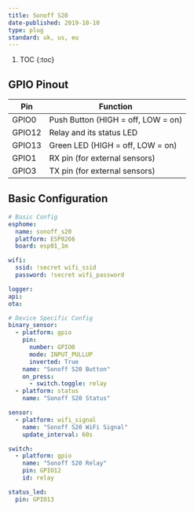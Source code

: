 ```yaml
---
title: Sonoff S20
date-published: 2019-10-10
type: plug
standard: uk, us, eu
---
```


1. TOC
{:toc}

## GPIO Pinout

| Pin     | Function                           |
|---------|------------------------------------|
| GPIO0   | Push Button (HIGH = off, LOW = on) |
| GPIO12  | Relay and its status LED           |
| GPIO13  | Green LED (HIGH = off, LOW = on)   |
| GPIO1   | RX pin (for external sensors)      |
| GPIO3   | TX pin (for external sensors)      |

## Basic Configuration

```yaml
# Basic Config
esphome:
  name: sonoff_s20
  platform: ESP8266
  board: esp01_1m

wifi:
  ssid: !secret wifi_ssid
  password: !secret wifi_password

logger:
api:
ota:

# Device Specific Config
binary_sensor:
  - platform: gpio
    pin:
      number: GPIO0
      mode: INPUT_PULLUP
      inverted: True
    name: "Sonoff S20 Button"
    on_press:
      - switch.toggle: relay
  - platform: status
    name: "Sonoff S20 Status"

sensor:
  - platform: wifi_signal
    name: "Sonoff S20 WiFi Signal"
    update_interval: 60s

switch:
  - platform: gpio
    name: "Sonoff S20 Relay"
    pin: GPIO12
    id: relay

status_led:
  pin: GPIO13
```

